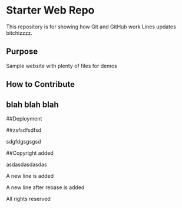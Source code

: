 # Starter Web Repo

This repository is for showing how Git and GitHub work
Lines updates bitchizzzz.
## Purpose

Sample website with plenty of files for demos

## How to Contribute

## blah blah blah

##Deployment

##zsfsdfsdfsd

sdgfdgsgsgsd

##Copyright added

asdasdasdasdas

A new line is added

A new line after rebase is added

All rights reserved